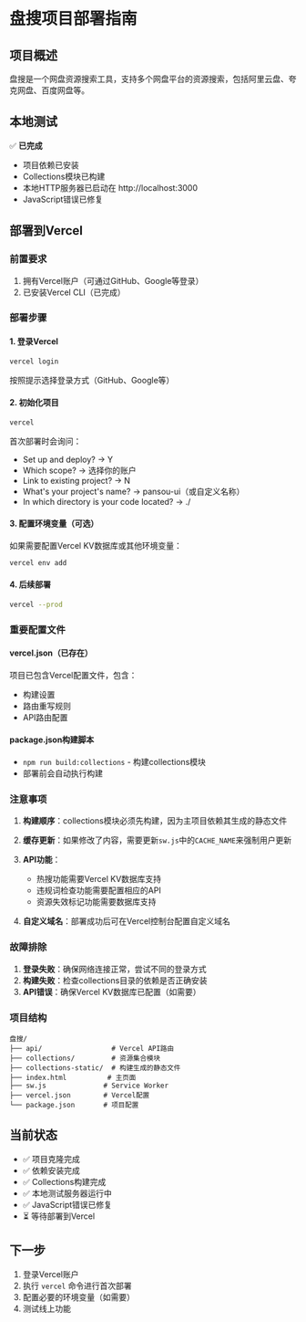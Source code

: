 # 盘搜项目部署指南

## 项目概述
盘搜是一个网盘资源搜索工具，支持多个网盘平台的资源搜索，包括阿里云盘、夸克网盘、百度网盘等。

## 本地测试
✅ **已完成**
- 项目依赖已安装
- Collections模块已构建
- 本地HTTP服务器已启动在 http://localhost:3000
- JavaScript错误已修复

## 部署到Vercel

### 前置要求
1. 拥有Vercel账户（可通过GitHub、Google等登录）
2. 已安装Vercel CLI（已完成）

### 部署步骤

#### 1. 登录Vercel
```bash
vercel login
```
按照提示选择登录方式（GitHub、Google等）

#### 2. 初始化项目
```bash
vercel
```
首次部署时会询问：
- Set up and deploy? → Y
- Which scope? → 选择你的账户
- Link to existing project? → N
- What's your project's name? → pansou-ui（或自定义名称）
- In which directory is your code located? → ./

#### 3. 配置环境变量（可选）
如果需要配置Vercel KV数据库或其他环境变量：
```bash
vercel env add
```

#### 4. 后续部署
```bash
vercel --prod
```

### 重要配置文件

#### vercel.json（已存在）
项目已包含Vercel配置文件，包含：
- 构建设置
- 路由重写规则
- API路由配置

#### package.json构建脚本
- `npm run build:collections` - 构建collections模块
- 部署前会自动执行构建

### 注意事项

1. **构建顺序**：collections模块必须先构建，因为主项目依赖其生成的静态文件

2. **缓存更新**：如果修改了内容，需要更新`sw.js`中的`CACHE_NAME`来强制用户更新

3. **API功能**：
   - 热搜功能需要Vercel KV数据库支持
   - 违规词检查功能需要配置相应的API
   - 资源失效标记功能需要数据库支持

4. **自定义域名**：部署成功后可在Vercel控制台配置自定义域名

### 故障排除

1. **登录失败**：确保网络连接正常，尝试不同的登录方式
2. **构建失败**：检查collections目录的依赖是否正确安装
3. **API错误**：确保Vercel KV数据库已配置（如需要）

### 项目结构
```
盘搜/
├── api/                 # Vercel API路由
├── collections/         # 资源集合模块
├── collections-static/  # 构建生成的静态文件
├── index.html          # 主页面
├── sw.js              # Service Worker
├── vercel.json        # Vercel配置
└── package.json       # 项目配置
```

## 当前状态
- ✅ 项目克隆完成
- ✅ 依赖安装完成
- ✅ Collections构建完成
- ✅ 本地测试服务器运行中
- ✅ JavaScript错误已修复
- ⏳ 等待部署到Vercel

## 下一步
1. 登录Vercel账户
2. 执行 `vercel` 命令进行首次部署
3. 配置必要的环境变量（如需要）
4. 测试线上功能